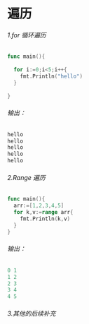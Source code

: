 # 遍历

###### 1.for 循环遍历 

```go
func main(){
  
  for i:=0;i<5;i++{
    fmt.Println("hello")
  }
 
}
```

###### 输出：

```go
hello
hello
hello
hello
hello
```

###### 2.Range 遍历

```go
func main(){
  arr:=[1,2,3,4,5]
  for k,v:=range arr{
    fmt.Println(k,v)
  }
}
```

###### 输出：

```go
0 1
1 2
2 3
3 4
4 5
```

###### 3.其他的后续补充